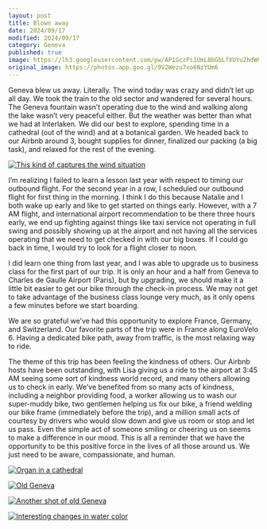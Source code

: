 ```yaml
---
layout: post
title: Blown away
date: 2024/09/17
modified: 2024/09/17
category: Geneva
published: true
image: https://lh3.googleusercontent.com/pw/AP1GczPi1UmL8bGbLfXUYu2hdW0T-KDdK0N0YaVt3jyMwYnLMWyl_-_hBOAKHJWU9cT4rzmCk1AMNoTfnHIdOA1p7abudUpqcA-lZqzTdF3FIj17_ZrkHpiU=s0-no
original_image: https://photos.app.goo.gl/9V2Wezu7vo6NzYUm6
---
```


Geneva blew us away. Literally. The wind today was crazy and didn’t let up all day. We took the train to the old sector and wandered for several hours. The Geneva fountain wasn’t operating due to the wind and walking along the lake wasn’t very peaceful either. But the weather was better than what we had at Interlaken. We did our best to explore, spending time in a cathedral (out of the wind) and at a botanical garden. We headed back to our Airbnb around 3, bought supplies for dinner, finalized our packing (a big task), and relaxed for the rest of the evening.

[![This kind of captures the wind situation](https://lh3.googleusercontent.com/pw/AP1GczOWjGaXmon7tiJK2t3KK5RIcunYE27qr8S-UtfCIw42g7k_YXGqzSxH3i0giqM7U5b_WNfqPSuxWZGPwcscAHp2WZqW2bYy8voirTED4nSIfr2-4Lu-)](https://photos.app.goo.gl/YG4nvpVpi6bX7YXZ6)


I’m realizing I failed to learn a lesson last year with respect to timing our outbound flight. For the second year in a row, I scheduled our outbound flight for first thing in the morning. I think I do this because Natalie and I both wake up early and like to get started on things early. However, with a 7 AM flight, and international airport recommendation to be there three hours early, we end up fighting against things like taxi service not operating in full swing and possibly showing up at the airport and not having all the services operating that we need to get checked in with our big boxes. If I could go back in time, I would try to look for a flight closer to noon.

I did learn one thing from last year, and I was able to upgrade us to business class for the first part of our trip. It is only an hour and a half from Geneva to Charles de Gaulle Airport (Paris), but by upgrading, we should make it a little bit easier to get our bike through the check-in process. We may not get to take advantage of the business class lounge very much, as it only opens a few minutes before we start boarding.

We are so grateful we’ve had this opportunity to explore France, Germany, and Switzerland. Our favorite parts of the trip were in France along EuroVelo 6. Having a dedicated bike path, away from traffic, is the most relaxing way to ride. 

The theme of this trip has been feeling the kindness of others. Our Airbnb hosts have been outstanding, with Lisa giving us a ride to the airport at 3:45 AM seeing some sort of kindness world record, and many others allowing us to check in early. We’ve benefited from so many acts of kindness, including a neighbor providing food, a worker allowing us to wash our super-muddy bike, two gentlemen helping us fix our bike, a friend welding our bike frame (immediately before the trip), and a million small acts of courtesy by drivers who would slow down and give us room or stop and let us pass. Even the simple act of someone smiling or cheering us on seems to make a difference in our mood. This is all a reminder that we have the opportunity to be this positive force in the lives of all those around us. We just need to be aware, compassionate, and human.


[![Organ in a cathedral](https://lh3.googleusercontent.com/pw/AP1GczM3G3eMl-oD1ox7W1Mwc7PL_xcw6CK_ApQahzmEbbsc2tmrG5NE4pqyaRBp_GsSKBc-9V51bm8czDcNOfBLMLumvW0doFz5VXnkU2Wk-xPKO9DIYJtH=s0-no)](https://photos.app.goo.gl/Pr1AK7wt5mLz46BFA)

[![Old Geneva](https://lh3.googleusercontent.com/pw/AP1GczMA7jSzFfUWP_vehSEi7iXF9lZAkRHA2MXP0IWPSQyEla4kXACXiY8_sXXfGpArMxth8sYca_e8scHBGKpoz69pqE-rByLsvRAYN8nDGyVP66udBD1-=s0-no)](https://photos.app.goo.gl/3wLdFJYxGvo6n1yR9)

[![Another shot of old Geneva](https://lh3.googleusercontent.com/pw/AP1GczPabO2Gb66lmGpp8SbjYsMTI1peaNz5WckGzUustUqNd1yAr04BxAg2-MPHsZXs5XoJ8dcMh_tvdSZWVOGTboVanEWUw8bqVHs7MT4i96bSF4HQLFYO=s0-no)](https://photos.app.goo.gl/eEqxDi22e9RCj24z6)


[![Interesting changes in water color](https://lh3.googleusercontent.com/pw/AP1GczMGB78VQiZPAe2Z190mGuhsVWHVKpgP1-olXkNQ3ZMTWqrEt1AD4P6F46UoOnSfY_DqsbHkvUen2lMg08bsQBuLs6gomRxKxcj5-0susUBfojOeF9AO=s0-no)](https://photos.app.goo.gl/pTfS33UfoqPPLYfg8)




